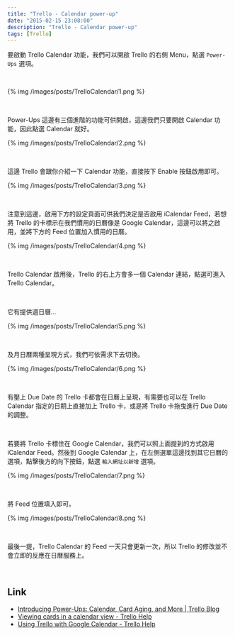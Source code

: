 ```yaml
---
title: "Trello - Calendar power-up"
date: "2015-02-15 23:08:00"
description: "Trello - Calendar power-up"
tags: [Trello]
---
```



要啟動 Trello Calendar 功能，我們可以開啟 Trello 的右側 Menu，點選 `Power-Ups` 選項。  

<!-- More -->

<br/>


{% img /images/posts/TrelloCalendar/1.png %}

<br/>


Power-Ups 這邊有三個進階的功能可供開啟，這邊我們只要開啟 Calendar 功能，因此點選 Calendar 就好。  

{% img /images/posts/TrelloCalendar/2.png %}

<br/>


這邊 Trello 會跟你介紹一下 Calendar 功能，直接按下 Enable 按鈕啟用即可。  

{% img /images/posts/TrelloCalendar/3.png %}

<br/>


注意到這邊，啟用下方的設定頁面可供我們決定是否啟用 iCalendar Feed，若想將 Trello 的卡標示在我們慣用的日曆像是 Google Calendar，這邊可以將之啟用，並將下方的 Feed 位置加入慣用的日曆。  

{% img /images/posts/TrelloCalendar/4.png %}

<br/>


Trello Calendar 啟用後，Trello 的右上方會多一個 Calendar 連結，點選可進入 Trello Calendar。  

<br/>


它有提供週日曆...      

{% img /images/posts/TrelloCalendar/5.png %}

<br/>


及月日曆兩種呈現方式，我們可依需求下去切換。  

{% img /images/posts/TrelloCalendar/6.png %}

<br/>


有壓上 Due Date 的 Trello 卡都會在日曆上呈現，有需要也可以在 Trello Calendar 指定的日期上直接加上 Trello 卡，或是將 Trello 卡拖曳進行 Due Date 的調整。  

<br/>

若要將 Trello 卡標住在 Google Calendar，我們可以照上面提到的方式啟用 iCalendar Feed。然後到 Google Calendar 上，在左側選單這邊找到其它日曆的選項，點擊後方的向下按鈕，點選 `輸入網址以新增` 選項。  

{% img /images/posts/TrelloCalendar/7.png %}

<br/>


將 Feed 位置填入即可。  

{% img /images/posts/TrelloCalendar/8.png %}

<br/>


最後一提，Trello Calendar 的 Feed 一天只會更新一次，所以 Trello 的修改並不會立即的反應在日曆服務上。  

<Br/>


Link
----
* [Introducing Power-Ups: Calendar, Card Aging, and More | Trello Blog](http://blog.trello.com/introducing-power-ups-calendar-card-aging-and-more/)
* [Viewing cards in a calendar view - Trello Help](http://help.trello.com/article/811-viewing-cards-in-a-calendar-view)
* [Using Trello with Google Calendar - Trello Help](http://help.trello.com/article/829-using-trello-with-google-calendar)
